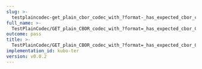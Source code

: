 ```yaml
---
slug: >-
  testplaincodec-get_plain_cbor_codec_with_?format-_has_expected_cbor_content-type_and_body_as-is-body
full_name: >-
  TestPlainCodec/GET_plain_CBOR_codec_with_?format=_has_expected_cbor_Content-Type_and_body_as-is/Body
outcome: pass
title: >-
  TestPlainCodec/GET_plain_CBOR_codec_with_?format=_has_expected_cbor_Content-Type_and_body_as-is/Body
implementation_id: kubo-ter
version: v0.0.2
---
```


